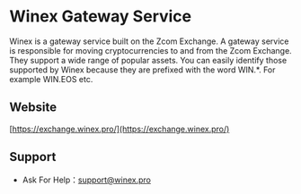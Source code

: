 # Winex Gateway Service

Winex is a gateway service built on the Zcom Exchange. A gateway service is responsible for moving cryptocurrencies to and from the Zcom Exchange. They support a wide range of popular assets. You can easily identify those supported by Winex because they are prefixed with the word WIN.*. For example WIN.EOS etc.

## Website
[https://exchange.winex.pro/](https://exchange.winex.pro/)

## Support
- Ask For Help：support@winex.pro
